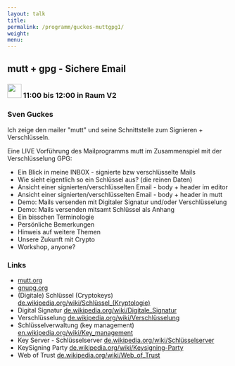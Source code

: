 ```yaml
---
layout: talk
title:
permalink: /programm/guckes-muttgpg1/
weight: 
menu:
---
```

## mutt&nbsp;+&nbsp;gpg&nbsp;-&nbsp;Sichere&nbsp;Email

### <img height = "32" src="../../images/talk.svg"> 11:00 bis 12:00 in Raum V2

### Sven&nbsp;Guckes

Ich zeige den mailer "mutt" und seine Schnittstelle zum Signieren + Verschlüsseln.

Eine LIVE Vorführung des Mailprogramms  mutt im Zusammenspiel mit der Verschlüsselung GPG:

* Ein Blick in meine INBOX - signierte bzw verschlüsselte Mails
* Wie sieht eigentlich so ein Schlüssel aus?  (die reinen Daten)
* Ansicht einer signierten/verschlüsselten Email - body + header im editor
* Ansicht einer signierten/verschlüsselten Email - body + header in mutt
* Demo: Mails versenden mit Digitaler Signatur und/oder Verschlüsselung
* Demo: Mails versenden mitsamt Schlüssel als Anhang
* Ein bisschen Terminologie
* Persönliche Bemerkungen
* Hinweis auf weitere Themen
* Unsere Zukunft mit Crypto
* Workshop, anyone?

### Links

- <a href="http://www.mutt.org" target="_blank">mutt.org</a>
- <a href="http://www.gnupg.org" target="_blank">gnupg.org</a>
- (Digitale) Schlüssel (Cryptokeys) <a href="http://de.wikipedia.org/wiki/Schl%C3%BCssel_(Kryptologie)" target="_blank">de.wikipedia.org/wiki/Schlüssel_(Kryptologie)</a>
- Digital Signatur <a href="http://de.wikipedia.org/wiki/Digitale_Signatur" target="_blank">de.wikipedia.org/wiki/Digitale_Signatur</a>
- Verschlüsselung <a href="http://de.wikipedia.org/wiki/Verschl%C3%BCsselung" target="_blank">de.wikipedia.org/wiki/Verschlüsselung</a>
- Schlüsselverwaltung (key management) <a href="http://en.wikipedia.org/wiki/Key_management" target="_blank">en.wikipedia.org/wiki/Key_management</a>
- Key Server - Schlüsselserver <a href="http://de.wikipedia.org/wiki/Schl%C3%BCsselserver" target="_blank">de.wikipedia.org/wiki/Schlüsselserver</a>
- KeySigning Party <a href="http://de.wikipedia.org/wiki/Keysigning-Party" target="_blank">de.wikipedia.org/wiki/Keysigning-Party</a>
- Web of Trust <a href="http://de.wikipedia.org/wiki/Web_of_Trust" target="_blank">de.wikipedia.org/wiki/Web_of_Trust</a>
